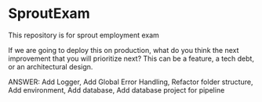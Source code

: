 # SproutExam
This repository is for sprout employment exam


If we are going to deploy this on production, what do you think the next improvement
that you will prioritize next? This can be a feature, a tech debt, or an architectural
design.

ANSWER:
Add Logger, Add Global Error Handling, Refactor folder structure, Add environment, Add database, Add database project for pipeline
